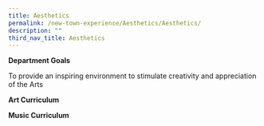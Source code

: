 ```yaml
---
title: Aesthetics
permalink: /new-town-experience/Aesthetics/Aesthetics/
description: ""
third_nav_title: Aesthetics
---
```





**Department Goals**

To provide an inspiring environment to stimulate creativity and appreciation of the Arts

**Art Curriculum**


**Music Curriculum**
